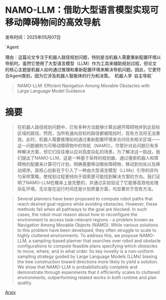 # NAMO-LLM：借助大型语言模型实现可移动障碍物间的高效导航

发布时间：2025年05月07日

`Agent

理由：这篇论文专注于机器人路径规划问题，特别是当机器人需要重新配置环境以导航时。虽然它使用了大型语言模型（LLM）作为工具来辅助规划过程，但论文的核心主题是机器人如何通过推理和重新配置环境来解决导航问题。因此，它更符合Agent类别，因为它涉及机器人智能体的行为和决策。` `机器人学` `自主导航`

> NAMO-LLM: Efficient Navigation Among Movable Obstacles with Large Language Model Guidance

# 摘要

> 在机器人路径规划问题中，已有多种方法能够计算出避开障碍物并到达目标区域的路径。然而，当所有通向目标的路径都被阻挡时，现有方法将无法奏效。此时，机器人需要推理如何通过重新配置环境来访问任务相关区域——这一问题被称为可移动障碍物中的导航（NAMO）。尽管针对此问题已有多种解决方案，但它们往往难以应对高度杂乱的场景。为了解决这一挑战，我们提出了NAMO-LLM，这是一种基于采样的规划器，通过搜索机器人和障碍物的配置来计算可行计划，明确需要移动哪些障碍物、移动到何处以及移动顺序。其核心创新在于引入了一种由大型语言模型（LLMs）引导的非均匀采样策略，使规划过程更倾向于探索更可能找到解决方案的方向。我们证明了NAMO-LLM在概率上是完整的，并通过实验验证了它能够高效地处理杂乱环境，无论是在运行时间还是计划质量方面，均显著优于现有方法。

> Several planners have been proposed to compute robot paths that reach desired goal regions while avoiding obstacles. However, these methods fail when all pathways to the goal are blocked. In such cases, the robot must reason about how to reconfigure the environment to access task-relevant regions - a problem known as Navigation Among Movable Objects (NAMO). While various solutions to this problem have been developed, they often struggle to scale to highly cluttered environments. To address this, we propose NAMO-LLM, a sampling-based planner that searches over robot and obstacle configurations to compute feasible plans specifying which obstacles to move, where, and in what order. Its key novelty is a non-uniform sampling strategy guided by Large Language Models (LLMs) biasing the tree construction toward directions more likely to yield a solution. We show that NAMO-LLM is probabilistically complete and demonstrate through experiments that it efficiently scales to cluttered environments, outperforming related works in both runtime and plan quality.

[Arxiv](https://arxiv.org/abs/2505.04141)